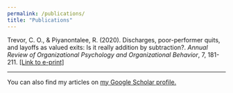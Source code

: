 ```yaml
---
permalink: /publications/
title: "Publications"
---
```


Trevor, C. O., & Piyanontalee, R. (2020). Discharges, poor-performer quits, and layoffs as valued exits: Is it really addition by subtraction?. _Annual Review of Organizational Psychology and Organizational Behavior_, 7, 181-211. [[Link to e-print]](http://www.annualreviews.org/eprint/77CESWKTQUE5HUKQ3HB7/full/10.1146/annurev-orgpsych-012119-045343) 

---
You can also find my articles on [my Google Scholar profile.](https://scholar.google.com/citations?user=1c9B_20AAAAJ&hl=en)
